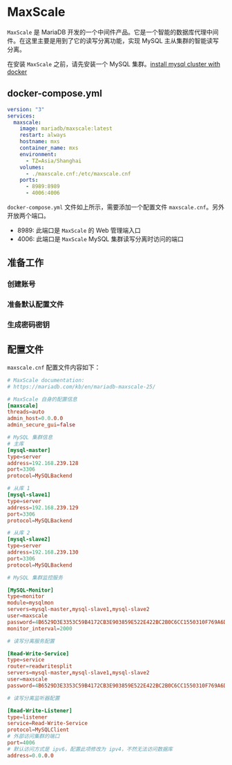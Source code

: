 # MaxScale

`MaxScale` 是 MariaDB 开发的一个中间件产品。它是一个智能的数据库代理中间件。在这里主要是用到了它的读写分离功能，实现 MySQL 主从集群的智能读写分离。

在安装 `MaxScale` 之前，请先安装一个 MySQL 集群。[install mysql cluster with docker](../mysql/README.md)

## docker-compose.yml

```yaml
version: "3"
services:
  maxscale:
    image: mariadb/maxscale:latest
    restart: always
    hostname: mxs
    container_name: mxs
    environment:
      - TZ=Asia/Shanghai
    volumes:
      - ./maxscale.cnf:/etc/maxscale.cnf
    ports:
      - 8989:8989
      - 4006:4006
```

`docker-compose.yml` 文件如上所示，需要添加一个配置文件 `maxscale.cnf`。另外开放两个端口。

* 8989: 此端口是 `MaxScale` 的 Web 管理端入口
* 4006: 此端口是 `MaxScale` MySQL 集群读写分离时访问的端口

## 准备工作

### 创建账号

### 准备默认配置文件

### 生成密码密钥

## 配置文件

`maxscale.cnf` 配置文件内容如下：

```cnf
# MaxScale documentation:
# https://mariadb.com/kb/en/mariadb-maxscale-25/

# MaxScale 自身的配置信息
[maxscale]
threads=auto
admin_host=0.0.0.0
admin_secure_gui=false

# MySQL 集群信息
# 主库
[mysql-master]
type=server
address=192.168.239.128
port=3306
protocol=MySQLBackend

# 从库 1
[mysql-slave1]
type=server
address=192.168.239.129
port=3306
protocol=MySQLBackend

# 从库 2
[mysql-slave2]
type=server
address=192.168.239.130
port=3306
protocol=MySQLBackend

# MySQL 集群监控服务

[MySQL-Monitor]
type=monitor
module=mysqlmon
servers=mysql-master,mysql-slave1,mysql-slave2
user=maxscale
password=4B6529D3E3353C59B4172CB3E903859E522E422BC2B0C6CC1550310F769A6DDAAEFD89D98566BB961E064C479A88B372
monitor_interval=2000

# 读写分离服务配置

[Read-Write-Service]
type=service
router=readwritesplit
servers=mysql-master,mysql-slave1,mysql-slave2
user=maxscale
password=4B6529D3E3353C59B4172CB3E903859E522E422BC2B0C6CC1550310F769A6DDAAEFD89D98566BB961E064C479A88B372

# 读写分离监听器配置

[Read-Write-Listener]
type=listener
service=Read-Write-Service
protocol=MySQLClient
# 外部访问集群的端口
port=4006
# 默认访问方式是 ipv6，配置此项修改为 ipv4，不然无法访问数据库
address=0.0.0.0
```